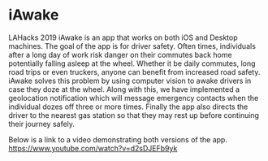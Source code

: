 # iAwake
LAHacks 2019
iAwake is an app that works on both iOS and Desktop machines. The goal of the app is for driver safety. Often times, individuals after a long day of work risk danger on their commutes back home potentially falling asleep at the wheel. Whether it be daily commutes, long road trips or even truckers, anyone can benefit from increased road safety. iAwake solves this problem by using computer vision to awake drivers in case they doze at the wheel. Along with this, we have implemented a geolocation notification which will message emergency contacts when the individual dozes off three or more times. Finally the app also directs the driver to the nearest gas station so that they may rest up before continuing their journey safely.

Below is a link to a video demonstrating both versions of the app.
https://www.youtube.com/watch?v=d2sDJEFb9yk

